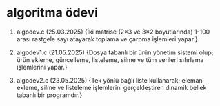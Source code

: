 # algoritma ödevi
1. algodev.c (25.03.2025) {İki matrise (2×3 ve 3×2 boyutlarında) 1-100 arası rastgele sayı atayarak toplama ve çarpma işlemleri yapar.}

2. algodev1.c (21.05.2025) {Dosya tabanlı bir ürün yönetim sistemi olup; ürün ekleme, güncelleme, listeleme, silme ve tüm verileri sıfırlama işlemlerini yapar.}

3. algodev2.c (23.05.2025) {Tek yönlü bağlı liste kullanarak; eleman ekleme, silme ve listeleme işlemlerini gerçekleştiren dinamik bellek tabanlı bir programdır.}
